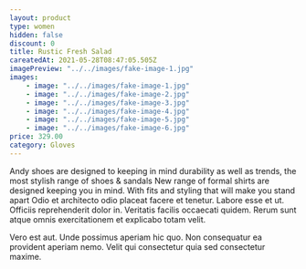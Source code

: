 ```yaml
---
layout: product
type: women
hidden: false
discount: 0
title: Rustic Fresh Salad
careatedAt: 2021-05-28T08:47:05.505Z
imagePreview: "../../images/fake-image-1.jpg"
images:
    - image: "../../images/fake-image-1.jpg"
    - image: "../../images/fake-image-2.jpg"
    - image: "../../images/fake-image-3.jpg"
    - image: "../../images/fake-image-4.jpg"
    - image: "../../images/fake-image-5.jpg"
    - image: "../../images/fake-image-6.jpg"
price: 329.00
category: Gloves
---
```

Andy shoes are designed to keeping in mind durability as well as trends, the most stylish range of shoes & sandals
New range of formal shirts are designed keeping you in mind. With fits and styling that will make you stand apart
Odio et architecto odio placeat facere et tenetur. Labore esse et ut. Officiis reprehenderit dolor in. Veritatis facilis occaecati quidem. Rerum sunt atque omnis exercitationem et explicabo totam velit.
 Vero est aut. Unde possimus aperiam hic quo. Non consequatur ea provident aperiam nemo. Velit qui consectetur quia sed consectetur maxime.
